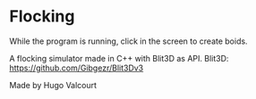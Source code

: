 # Flocking

While the program is running, click in the screen to create boids.

A flocking simulator made in C++ with Blit3D as API. 
Blit3D: https://github.com/Gibgezr/Blit3Dv3

Made by Hugo Valcourt
